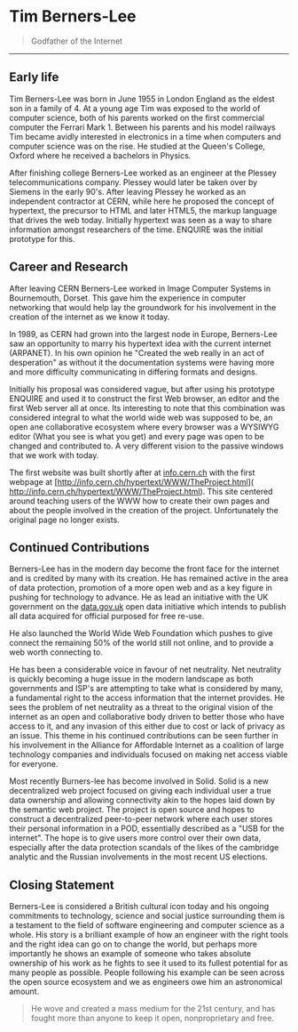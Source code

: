# Tim Berners-Lee

> Godfather of the Internet

---

## Early life

Tim Berners-Lee was born in June 1955 in London England as the eldest son in a family of 4. At a young age Tim was exposed to the world of
computer science, both of his parents worked on the first commercial computer the Ferrari Mark 1. Between his parents and his model railways
Tim became avidly interested in electronics in a time when computers and computer science was on the rise. He studied at the Queen's College,
Oxford where he received a bachelors in Physics.

After finishing college Berners-Lee worked as an engineer at the Plessey telecommunications company. Plessey would later be taken over by Siemens in the early 90's. After leaving Plessey he worked as an independent contractor at CERN, while here he proposed the concept of hypertext, the precursor to HTML and later HTML5, the markup language that drives the web today. Initially hypertext was seen as a way to share information amongst researchers of the time. ENQUIRE was the initial prototype for this.

## Career and Research

After leaving CERN Berners-Lee worked in Image Computer Systems in Bournemouth, Dorset. This gave him the experience in computer networking that would help lay the groundwork for his involvement in the creation of the internet as we know it today.

In 1989, as CERN had grown into the largest node in Europe, Berners-Lee saw an opportunity to marry his hypertext idea with the current internet (ARPANET). In his own opinion he "Created the web really in an act of desperation" as without it the documentation systems were having more and more difficulty communicating in differing formats and designs.

Initially his proposal was considered vague, but after using his prototype ENQUIRE and used it to construct the first Web browser, an editor and the first Web server all at once. Its interesting to note that this combination was considered integral to what the world wide web was supposed to be, an open ane collaborative ecosystem where every browser was a WYSIWYG editor (What you see is what you get) and every page was open to be changed and contributed to. A very different vision to the passive windows that we work with today.

The first website was built shortly after at [info.cern.ch](https://info.cern.ch) with the first webpage at [http://info.cern.ch/hypertext/WWW/TheProject.html]( http://info.cern.ch/hypertext/WWW/TheProject.html). This site centered around teaching users of the WWW how to create their own pages and about the people involved in the creation of the project. Unfortunately the original page no longer exists.

## Continued Contributions

Berners-Lee has in the modern day become the front face for the internet and is credited by many with its creation. He has remained active in the area of data protection, promotion of a more open web and as a key figure in pushing for technology to advance. He as lead an initiative with the UK government on the [data.gov.uk](https://data.gov.uk) open data initiative which intends to publish all data acquired for official purposed for free re-use.

He also launched the World Wide Web Foundation which pushes to give connect the remaining 50% of the world still not online, and to provide a web worth connecting to.

He has been a considerable voice in favour of net neutrality. Net neutrality is quickly becoming a huge issue in the modern landscape as both governments and ISP's are attempting to take what is considered by many, a fundamental right to the access information that the internet provides. He sees the problem of net neutrality as a threat to the original vision of the internet as an open and collaborative body driven to better those who have access to it, and any invasion of this either due to cost or lack of privacy as an issue. This theme in his continued contributions can be seen further in his involvement in the Alliance for Affordable Internet as a coalition of large technology companies and individuals focused on making net access viable for everyone.

Most recently Burners-lee has become involved in Solid. Solid is a new decentralized web project focused on giving each individual user a true data ownership and allowing connectivity akin to the hopes laid down by the semantic web project. The project is open source and hopes to construct a decentralized peer-to-peer network where each user stores their personal information in a POD, essentially described as a "USB for the internet". The hope is to give users more control over their own data, especially after the data protection scandals of the likes of the cambridge analytic and the Russian involvements in the most recent US elections.

## Closing Statement

Berners-Lee is considered a British cultural icon today and his ongoing commitments to technology, science and social justice surrounding them is a testament to the field of software engineering and computer science as a whole. His story is a brilliant example of how an engineer with the right tools and the right idea can go on to change the world, but perhaps more importantly he shows an example of someone who takes absolute ownership of his work as he fights to see it used to its fullest potential for as many people as possible. People following his example can be seen across the open source ecosystem and we as engineers owe him an astronomical amount.

>He wove and created a mass medium for the 21st century, and has fought more than anyone to keep it open, nonproprietary and free.
